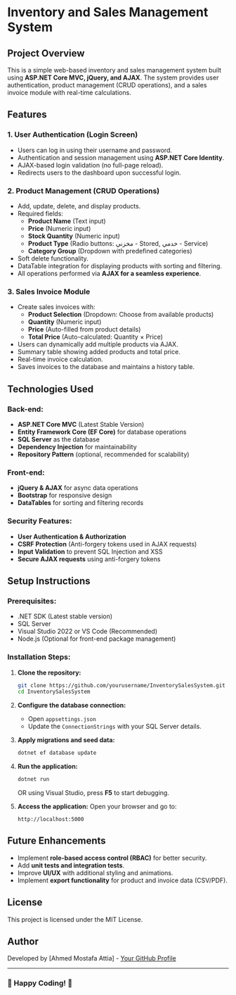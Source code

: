 # Inventory and Sales Management System

## Project Overview
This is a simple web-based inventory and sales management system built using **ASP.NET Core MVC, jQuery, and AJAX**. The system provides user authentication, product management (CRUD operations), and a sales invoice module with real-time calculations.

## Features
### 1. User Authentication (Login Screen)
- Users can log in using their username and password.
- Authentication and session management using **ASP.NET Core Identity**.
- AJAX-based login validation (no full-page reload).
- Redirects users to the dashboard upon successful login.

### 2. Product Management (CRUD Operations)
- Add, update, delete, and display products.
- Required fields:
  - **Product Name** (Text input)
  - **Price** (Numeric input)
  - **Stock Quantity** (Numeric input)
  - **Product Type** (Radio buttons: مخزني - Stored, خدمي - Service)
  - **Category Group** (Dropdown with predefined categories)
- Soft delete functionality.
- DataTable integration for displaying products with sorting and filtering.
- All operations performed via **AJAX for a seamless experience**.

### 3. Sales Invoice Module
- Create sales invoices with:
  - **Product Selection** (Dropdown: Choose from available products)
  - **Quantity** (Numeric input)
  - **Price** (Auto-filled from product details)
  - **Total Price** (Auto-calculated: Quantity × Price)
- Users can dynamically add multiple products via AJAX.
- Summary table showing added products and total price.
- Real-time invoice calculation.
- Saves invoices to the database and maintains a history table.

## Technologies Used
### **Back-end:**
- **ASP.NET Core MVC** (Latest Stable Version)
- **Entity Framework Core (EF Core)** for database operations
- **SQL Server** as the database
- **Dependency Injection** for maintainability
- **Repository Pattern** (optional, recommended for scalability)

### **Front-end:**
- **jQuery & AJAX** for async data operations
- **Bootstrap** for responsive design
- **DataTables** for sorting and filtering records

### **Security Features:**
- **User Authentication & Authorization**
- **CSRF Protection** (Anti-forgery tokens used in AJAX requests)
- **Input Validation** to prevent SQL Injection and XSS
- **Secure AJAX requests** using anti-forgery tokens

## Setup Instructions
### Prerequisites:
- .NET SDK (Latest stable version)
- SQL Server
- Visual Studio 2022 or VS Code (Recommended)
- Node.js (Optional for front-end package management)

### Installation Steps:
1. **Clone the repository:**
   ```sh
   git clone https://github.com/yourusername/InventorySalesSystem.git
   cd InventorySalesSystem
   ```

2. **Configure the database connection:**
   - Open `appsettings.json`
   - Update the `ConnectionStrings` with your SQL Server details.

3. **Apply migrations and seed data:**
   ```sh
   dotnet ef database update
   ```

4. **Run the application:**
   ```sh
   dotnet run
   ```
   OR using Visual Studio, press **F5** to start debugging.

5. **Access the application:**
   Open your browser and go to:
   ```
   http://localhost:5000
   ```



## Future Enhancements
- Implement **role-based access control (RBAC)** for better security.
- Add **unit tests and integration tests**.
- Improve **UI/UX** with additional styling and animations.
- Implement **export functionality** for product and invoice data (CSV/PDF).

## License
This project is licensed under the MIT License.

## Author
Developed by [Ahmed Mostafa Attia] - [Your GitHub Profile](https://github.com/ahmedmostafa-cell/)

---
### 🎉 Happy Coding! 🚀

